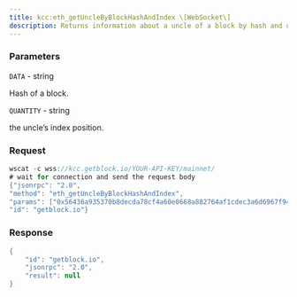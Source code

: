 ```yaml
---
title: kcc:eth_getUncleByBlockHashAndIndex \[WebSocket\]
description: Returns information about a uncle of a block by hash and uncle indexposition.
---
```


### Parameters


`DATA` - string

Hash of a block.

`QUANTITY` - string

the uncle’s index position.

### Request

``` java
wscat -c wss://kcc.getblock.io/YOUR-API-KEY/mainnet/ 
# wait for connection and send the request body 
{"jsonrpc": "2.0",
"method": "eth_getUncleByBlockHashAndIndex",
"params": ["0x56436a935370b8decda78cf4a60e0668a882764af1cdec3a6d6967f944f4dace", "0x0"],
"id": "getblock.io"}
```

###  Response

``` java
{
    "id": "getblock.io",
    "jsonrpc": "2.0",
    "result": null
}
```

